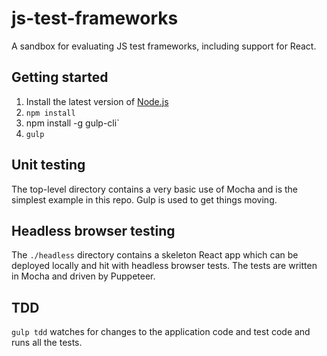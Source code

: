 # js-test-frameworks
A sandbox for evaluating JS test frameworks, including support for React.
## Getting started
1. Install the latest version of [Node.js](http://nodejs.org)
2. `npm install`
3.  npm install -g gulp-cli`
4. `gulp`
## Unit testing
The top-level directory contains a very basic use of Mocha and is the simplest example in this repo. Gulp is used to get things moving.
## Headless browser testing
The `./headless` directory contains a skeleton React app which can be deployed locally and hit with headless browser tests. The tests are written in Mocha and driven by Puppeteer.
## TDD
`gulp tdd` watches for changes to the application code and test code and runs all the tests.
